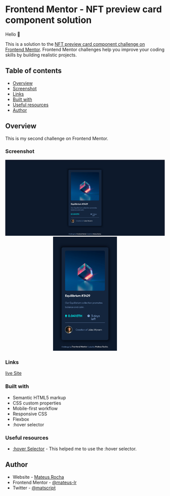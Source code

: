 # Frontend Mentor - NFT preview card component solution

Hello 👋 

This is a solution to the [NFT preview card component challenge on Frontend Mentor](https://www.frontendmentor.io/challenges/nft-preview-card-component-SbdUL_w0U). Frontend Mentor challenges help you improve your coding skills by building realistic projects. 

## Table of contents

  - [Overview](#overview) 
  - [Screenshot](#screenshot)
  - [Links](#links)
  - [Built with](#built-with)
  - [Useful resources](#useful-resources)
  - [Author](#author)

## Overview

This is my second challenge on Frontend Mentor. 

### Screenshot

<div align="center">
<img src="./Screenshot/desktop.png">
<img src="./Screenshot/mobile.png" width="40%">
</div>

### Links 

[live Site](https://mateus-lr.github.io/NFT-preview-card-component/)

### Built with

- Semantic HTML5 markup
- CSS custom properties
- Mobile-first workflow
- Responsive CSS
- Flexbox
- :hover selector

### Useful resources

- [:hover Selector](https://www.w3schools.com/cssref/sel_hover.asp) - This helped me to use the :hover selector.

## Author

- Website - [Mateus Rocha](https://github.com/mateus-lr)
- Frontend Mentor - [@mateus-lr](https://www.frontendmentor.io/profile/mateus-lr)
- Twitter - [@matscript](https://www.twitter.com/maatscript)
